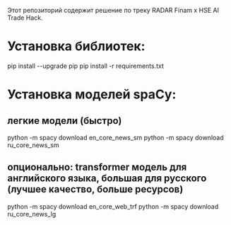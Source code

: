 Этот репозиторий содержит решение по треку RADAR Finam x HSE AI Trade Hack.
# Установка библиотек:
pip install --upgrade pip
pip install -r requirements.txt
# Установка моделей spaCy:
## легкие модели (быстро)
python -m spacy download en_core_news_sm
python -m spacy download ru_core_news_sm
## опционально: transformer модель для английского языка, большая для русского (лучшее качество, больше ресурсов)
python -m spacy download en_core_web_trf
python -m spacy download ru_core_news_lg